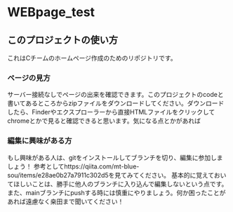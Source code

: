 # WEBpage_test
## このプロジェクトの使い方
これはCチームのホームページ作成のためのリポジトリです。
### ページの見方
サーバー接続なしでページの出来を確認できます。このプロジェクトのcodeと書いてあるところからzipファイルをダウンロードしてください。ダウンロードしたら、Finderやエクスプローラーから直接HTMLファイルをクリックしてchromeとかで見ると確認できると思います。気になる点とかがあれば
### 編集に興味がある方
もし興味がある人は、gitをインストールしてブランチを切り、編集に参加しましょう！
参考としてhttps://qiita.com/mt-blue-sou/items/e28ae0b27a7911c302d5を見てみてください。
基本的に覚えておいてほしいことは、勝手に他人のブランチに入り込んで編集しないという点です。また、mainブランチにpushする時には慎重にやりましょう。何か困ったことがあれば遠慮なく桒田まで聞いてください！

